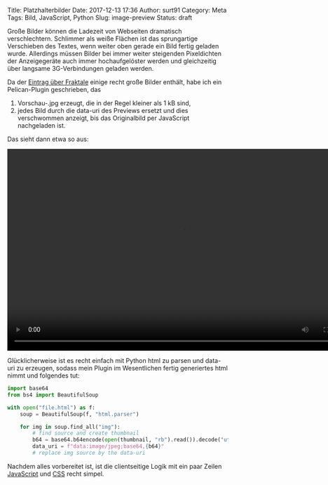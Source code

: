 Title: Platzhalterbilder
Date: 2017-12-13 17:36
Author: surt91
Category: Meta
Tags: Bild, JavaScript, Python
Slug: image-preview
Status: draft

Große Bilder können die Ladezeit von Webseiten dramatisch verschlechtern.
Schlimmer als weiße Flächen ist das sprungartige Verschieben des Textes, wenn
weiter oben gerade ein Bild fertig geladen wurde. Allerdings müssen Bilder bei
immer weiter steigenden Pixeldichten der Anzeigegeräte auch immer
hochaufgelöster werden und gleichzeitig über langsame 3G-Verbindungen
geladen werden.

Da der [Eintrag über Fraktale]({filename}/randomFractals.md) einige recht große
Bilder enthält, habe ich ein Pelican-Plugin geschrieben, das

1.  Vorschau-.jpg erzeugt, die in der Regel kleiner als 1 kB sind,
2.  jedes Bild durch die data-uri des Previews ersetzt und dies verschwommen anzeigt, bis das Originalbild per JavaScript nachgeladen ist.

Das sieht dann etwa so aus:

<video controls width="800" height="460">
<source src="{filename}/vid/image_preview.mp4" type="video/mp4">
Your browser does not support the video tag.
</video>

Glücklicherweise ist es recht einfach mit Python html zu parsen und data-uri
zu erzeugen, sodass mein Plugin im Wesentlichen fertig generiertes html nimmt
und folgendes tut:

``` py
import base64
from bs4 import BeautifulSoup

with open("file.html") as f:
    soup = BeautifulSoup(f, "html.parser")

    for img in soup.find_all("img"):
        # find source and create thumbnail
        b64 = base64.b64encode(open(thumbnail, "rb").read()).decode("utf-8")
        data_uri = f"data:image/jpeg;base64,{b64}"
        # replace img source by the data-uri
```

Nachdem alles vorbereitet ist, ist die clientseitige Logik mit ein paar Zeilen
[JavaScript](https://github.com/surt91/purepelican/blob/master/static/js/img.js)
und [CSS](https://github.com/surt91/purepelican/blob/master/static/sass/_images.scss)
recht simpel.
